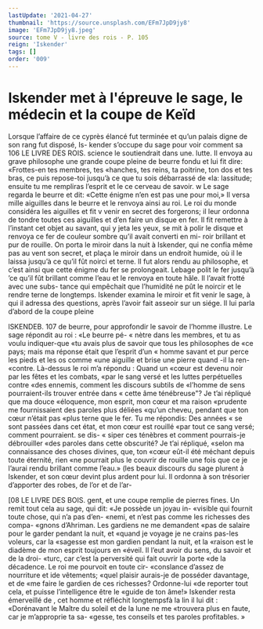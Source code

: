 ```yaml
---
lastUpdate: '2021-04-27'
thumbnail: 'https://source.unsplash.com/EFm7JpD9jy8'
image: 'EFm7JpD9jy8.jpeg'
source: tome V - livre des rois - P. 105
reign: 'Iskender'
tags: []
order: '009'
---
```


# Iskender met à l'épreuve le sage, le médecin et la coupe de Keïd

Lorsque l’affaire de ce cyprès élancé fut terminée
et qu’un palais digne de son rang fut disposé, Is- kender s’occupe du sage pour voir comment sa
106 LE LIVRE DES ROIS.
science le soutiendrait dans une. lutte. Il envoya au grave philosophe une grande coupe pleine de beurre fondu et lui fit dire: «Frottes-en tes membres, tes «hanches, tes reins, ta poitrine, ton dos et tes bras, ce puis repose-toi jusqu’à ce que tu sois débarrassé de
«la: lassitude; ensuite tu me rempliras l’esprit et le
ce cerveau de savoir. w Le sage regarda le beurre et dit: «Cette énigme n’en est pas une pour moi,» Il versa
mille aiguilles dans le beurre et le renvoya ainsi au roi. Le roi du monde considéra les aiguilles et fit
v venir en secret des forgerons; il leur ordonna de tondre toutes ces aiguilles et d’en faire un disque en
fer. Il fit remettre à l’instant cet objet au savant, qui
y jeta les yeux, se mit à polir le disque et renvoya ce fer de couleur sombre qu’il avait converti en mi- roir brillant et pur de rouille. On porta le miroir dans la nuit à Iskender, qui ne confia même pas au vent son secret, et plaça le miroir dans un endroit humide, où il le laissa jusqu’à ce qu’il fût noirci et
terne. Il fut alors rendu au philosophe, et c’est ainsi
que cette énigme du fer se prolongeait. Lebage polit
le fer jusqu’à ’ce qu’il fût brillant comme l’eau et le
renvoya en toute hâle. Il l’avait frotté avec une subs-
tance qui empêchait que l’humidité ne pût le noircir
et le rendre terne de longtemps.
Iskender examina le miroir et fit venir le sage, à
qui il adressa des questions, après l’avoir fait asseoir sur un siége. Il lui parla d’abord de la coupe pleine

lSKENDEB. 107 de beurre, pour approfondir le savoir de l’homme
illustre. Le sage répondit au roi : «Le beurre pé-
« nètre dans les membres, et tu as voulu indiquer-que «tu avais plus de savoir que tous les philosophes de «ce pays; mais ma réponse était que l’esprit d’un
« homme savant et pur perce les pieds et les os comme «une aiguille et brise une pierre quand -il la ren- «contre. Là-dessus le roi m’a répondu : Quand un
«cœur est devenu noir par les fêtes et les combats, «par le sang versé et les luttes perpétuelles contre «des ennemis, comment les discours subtils de «l’homme de sens pourraient-ils trouver entrée dans
« cette âme ténébreuse"? Je t’ai répliqué que ma douce «éloquence, mon esprit, mon cœur et ma raison «prudente me fournissaient des paroles plus déliées «qu’un cheveu, pendant que ton cœur n’était pas
«plus terne que le fer. Tu me répondis: Des années
« se sont passées dans cet état, et mon cœur est rouillé
«par tout ce sang versé; comment pourraient. se dis-
« siper ces ténèbres et comment pourrais-je débrouiller
«des paroles dans cette obscurité? Je t’ai répliqué,
«selon ma connaissance des choses divines, que, ton «cœur eût-il été méchant depuis toute éternité, rien
«ne pourrait plus le couvrir de rouille une fois que ce je l’aurai rendu brillant comme l’eau.»
(les beaux discours du sage plurent à Iskender, et
son cœur devint plus ardent pour lui. Il ordonna à son trésorier d’apporter des robes, de l’or et de l’ar-

[08 LE LIVRE DES BOIS.
gent, et une coupe remplie de pierres fines. Un remit tout cela au sage, qui dit: «Je possède un joyau in- «visible qui fournit toute chose, qui n’a pas d’en-
«nemi, et n’est pas comme les richesses des compa- «gnons d’Ahriman. Les gardiens ne me demandent «pas de salaire pour le garder pendant la nuit, et «quand je voyage je ne crains pas-les voleurs, car la «sagesse est mon gardien pendant la nuit, et la «raison est le diadème de mon esprit toujours en «éveil. Il l’eut avoir du sens, du savoir et de la droi-
«turc, car c’est la perversité qui fait ouvrir la porte
«de la décadence. Le roi me pourvoit en toute cir- «conslance d’assez de nourriture et ide vêtements;
«quel plaisir aurais-je de posséder davantage, et de «me faire le gardien de ces richesses? Ordonne-lui «de reporter tout cela, et puisse l’intelligence être le «guide de ton âme!» Iskender resta émerveillé de ,
cet homme et réfléchit longtempsfà la lin il lui dit : «Dorénavant le Maître du soleil et de la lune ne me «trouvera plus en faute, car je m’approprie ta sa- «gesse, tes conseils et tes paroles profitables. »
